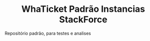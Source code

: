 <h1 align="center">WhaTicket Padrão Instancias StackForce</h1>

<p>Repositório padrão, para testes e analises</p>
